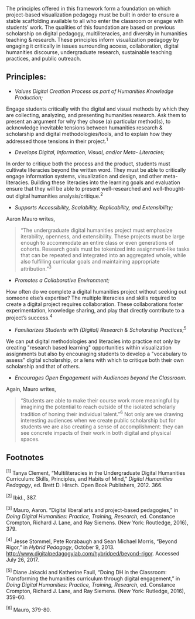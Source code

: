 The principles offered in this framework form a foundation on which project-based visualization pedagogy must be built in order to ensure a stable scaffolding available to all who enter the classroom or engage with students’ work. The qualities of this foundation are based on previous scholarship on digital pedagogy, multiliteracies, and diversity in humanities teaching & research. These principles inform visualization pedagogy by engaging it critically in issues surrounding access, collaboration, digital humanities discourse, undergraduate research, sustainable teaching practices, and public outreach.

## Principles:

* _Values Digital Creation Process as part of Humanities Knowledge Production;_

Engage students critically with the digital and visual methods by which they are collecting, analyzing, and presenting humanities research. Ask them to present an argument for why they chose (a) particular method(s), to acknowledge inevitable tensions between humanities research & scholarship and digital methodologies/tools, and to explain how they addressed those tensions in their project.<sup>1</sup>

* _Develops Digital, Information, Visual, and/or Meta- Literacies;_

In order to critique both the process and the product, students must cultivate literacies beyond the written word. They must be able to critically engage information systems, visualization and design, and other meta-literacies. Building these literacies into the learning goals and evaluation ensure that they will be able to present well-researched and well-thought-out digital humanities analysis/critique.<sup>2</sup>

* _Supports Accessibility, Scalability, Replicability, and Extensibility;_

Aaron Mauro writes,

> “The undergraduate digital humanities project must emphasize iterability, openness, and extensibility. These projects must be large enough to accommodate an entire class or even generations of cohorts. Research goals must be tokenized into assignment-like tasks that can be repeated and integrated into an aggregated whole, while also fulfilling curricular goals and maintaining appropriate attribution.”<sup>3</sup>

* _Promotes a Collaborative Environment;_

How often do we complete a digital humanities project without seeking out someone else’s expertise? The multiple literacies and skills required to create a digital project requires collaboration. These collaborations foster experimentation, knowledge sharing, and play that directly contribute to a project’s success.<sup>4</sup>

* _Familiarizes Students with (Digital) Research & Scholarship Practices;_<sup>5</sup>

We can put digital methodologies and literacies into practice not only by creating "research based learning" opportunities within visualization assignments but also by encouraging students to develop a "vocabulary to assess" digital scholarship, or a lens with which to critique both their own scholarship and that of others.

* _Encourages Open Engagement with Audiences beyond the Classroom._

Again, Mauro writes,

> “Students are able to make their course work more meaningful by imagining the potential to reach outside of the isolated scholarly tradition of honing their individual talent.”<sup>6</sup> Not only are we drawing interesting audiences when we create public scholarship but for students we are also creating a sense of accomplishment: they can see concrete impacts of their work in both digital and physical spaces.

## Footnotes
<sup>[1]</sup> Tanya Clement, “Multiliteracies in the Undergraduate Digital Humanities Curriculum: Skills, Principles, and Habits of Mind,” _Digital Humanities Pedagogy_, ed. Brett D. Hirsch. Open Book Publishers, 2012. 366.

<sup>[2]</sup> Ibid., 387.

<sup>[3]</sup> Mauro, Aaron. “Digital liberal arts and project-based pedagogies,” in _Doing Digital Humanities: Practice, Training, Research_, ed. Constance Crompton, Richard J. Lane, and Ray Siemens. (New York: Routledge, 2016), 379.

<sup>[4]</sup> Jesse Stommel, Pete Rorabaugh and Sean Michael Morris, “Beyond Rigor,” in _Hybrid Pedagogy_, October 9, 2013. http://www.digitalpedagogylab.com/hybridped/beyond-rigor. Accessed July 26, 2017.

<sup>[5]</sup> Diane Jakacki and Katherine Faull, “Doing DH in the Classroom: Transforming the humanities curriculum through digital engagement,” in _Doing Digital Humanities: Practice, Training, Research_, ed. Constance Crompton, Richard J. Lane, and Ray Siemens. (New York: Rutledge, 2016), 359-60.

<sup>[6]</sup> Mauro, 379-80.
